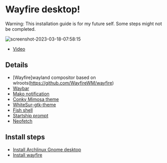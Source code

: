# Wayfire desktop!
Warning: This installation guide is for my future self. Some steps might not be completed.

![screenshot-2023-03-18-07:58:15](https://user-images.githubusercontent.com/18442224/226104592-d15b8b72-3a5e-4306-950b-4b5421dcee3f.png)

- [Video](https://www.youtube.com/watch?v=ibkRV8aJwUo)

## Details

- [Wayfire]wayland compositor based on wlroots(https://github.com/WayfireWM/wayfire)
- [Waybar](https://github.com/Alexays/Waybar)
- [Mako notification](https://github.com/emersion/mako)
- [Conky Mimosa theme](https://github.com/closebox73/Leonis)
- [WhiteSur-gtk-theme](https://github.com/vinceliuice/WhiteSur-gtk-theme)
- [Fish shell](https://github.com/fish-shell/fish-shell)
- [Startship prompt](https://starship.rs/)
- [Neofetch](https://github.com/dylanaraps/neofetch)

## Install steps

- [Install Archlinux Gnome desktop](https://www.youtube.com/watch?v=3ndsDxlkTrw)
- [Install wayfire](https://github.com/WayfireWM/wf-install)

